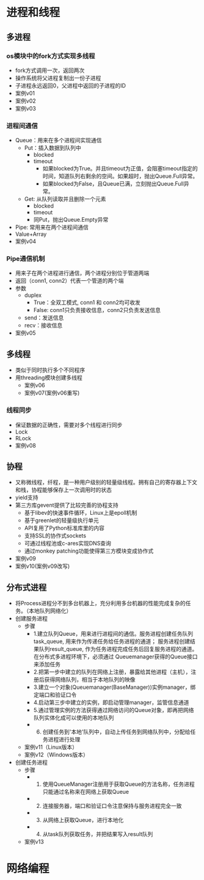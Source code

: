 # 进程和线程
## 多进程
### os模块中的fork方式实现多线程
- fork方式调用一次，返回两次
- 操作系统将父进程复制出一份子进程
- 子进程永远返回0，父进程中返回的子进程的ID
- 案例v01
- 案例v02
- 案例v03
### 进程间通信
- Queue：用来在多个进程间实现通信
    - Put：插入数据到队列中
        - blocked
        - timeout
            - 如果blocked为True。并且timeout为正值，会阻塞timeout指定的时间，知道队列右剩余的空间。如果超时，抛出Queue.Full异常。
            - 如果blocked为False，且Queue已满，立刻抛出Queue.Full异常。
    - Get: 从队列读取并且删除一个元素
        - blocked
        - timeout
        - 同Put，抛出Queue.Empty异常
- Pipe: 常用来在两个进程间通信
- Value+Array
- 案例v04
### Pipe通信机制
- 用来子在两个进程进行通信，两个进程分别位于管道两端
- 返回（conn1, conn2）代表一个管道的两个端
- 参数
    - duplex
        - True：全双工模式, conn1 和 conn2均可收发
        - False: conn1只负责接收信息，conn2只负责发送信息
    - send：发送信息
    - recv：接收信息
- 案例v05

## 多线程
- 类似于同时执行多个不同程序
- 用threading模块创建多线程
    - 案例v06
    - 案例v07(案例v06重写)
    
### 线程同步
- 保证数据的正确性，需要对多个线程进行同步
- Lock
- RLock
- 案例v08

## 协程
- 又称微线程，纤程，是一种用户级别的轻量级线程。拥有自己的寄存器上下文和栈，协程能够保存上一次调用时的状态
- yield支持
- 第三方库gevent提供了比较完善的协程支持
    - 基于libev的快速事件循环，Linux上是epoll机制
    - 基于greenlet的轻量级执行单元
    - API复用了Python标准库里的内容
    - 支持SSL的协作式sockets
    - 可通过线程池或c-ares实现DNS查询
    - 通过monkey patching功能使得第三方模块变成协作式
- 案例v09
- 案例v10(案例v09改写)

## 分布式进程
- 将Process进程分不到多台机器上，充分利用多台机器的性能完成复杂的任务。（本地队列网络化）
- 创建服务进程
    - 步骤
        - 1.建立队列Queue，用来进行进程间的通信。服务进程创建任务队列task_queue, 用来作为传递任务给任务进程的通道；
        服务进程创建结果队列result_queue, 作为任务进程完成任务后回复服务进程的通道。在分布式多进程环境下，必须通过
        Queuemanager获得的Queue接口来添加任务
        - 2.把第一步中建立的队列在网络上注册，暴露给其他进程（主机），注册后获得网络队列，相当于本地队列的映像
        - 3.建立一个对象(Queuemanager(BaseManager))实例manager，绑定端口和验证口令
        - 4.启动第三步中建立的实例，即启动管理manager，监管信息通道
        - 5.通过管理实例的方法获得通过网络访问的Queue对象，即再把网络队列实体化成可以使用的本地队列
        - 6. 创建任务到'本地'队列中，自动上传任务到网络队列中，分配给任务进程进行处理
    - 案例v11（Linux版本）
    - 案例v12（Windows版本）
- 创建任务进程
    - 步骤
        - 1. 使用QueueManager注册用于获取Queue的方法名称，任务进程只能通过名称来在网络上获取Queue
        - 2. 连接服务器，端口和验证口令注意保持与服务进程完全一致
        - 3. 从网络上获取Queue，进行本地化
        - 4. 从task队列获取任务，并把结果写入result队列
    - 案例v13
    
# 网络编程
